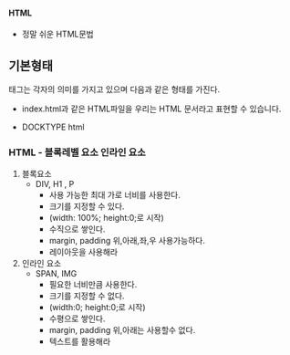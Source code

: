 #### HTML

- 정말 쉬운 HTML문법

## 기본형태 

태그는 각자의 의미를 가지고 있으며 다음과 같은 형태를 가진다.

- index.html과 같은 HTML파일을 우리는 HTML 문서라고 표현할 수 있습니다.

- DOCKTYPE html


### HTML - 블록레벨 요소 인라인 요소

1. 블록요소
    - DIV, H1 , P
        - 사용 가능한 최대 가로 너비를 사용한다.
        - 크기를 지정할 수 있다.
        - (width: 100%; height:0;로 시작)
        - 수직으로 쌓인다.
        - margin, padding 위,아래,좌,우 사용가능하다.
        - 레이아웃을 사용해라
2. 인라인 요소
    - SPAN, IMG
         - 필요한 너비만큼 사용한다.
         - 크기를 지정할 수 없다.
         - (width:0; height:0;로 시작)
         - 수평으로 쌓인다.
         - margin, padding 위,아래는 사용할수 없다.
         - 텍스트를 활용해라